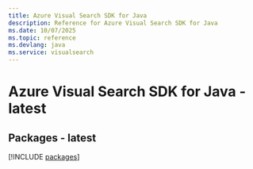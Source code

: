 ```yaml
---
title: Azure Visual Search SDK for Java
description: Reference for Azure Visual Search SDK for Java
ms.date: 10/07/2025
ms.topic: reference
ms.devlang: java
ms.service: visualsearch
---
```

# Azure Visual Search SDK for Java - latest
## Packages - latest
[!INCLUDE [packages](visual-search-index.md)]
